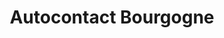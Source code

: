 ---
title: "Autocontact Bourgogne"
url: /montceau-les-mines/autocontact-bourgogne/
shop: voiture
---